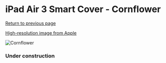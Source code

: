 # iPad Air 3 Smart Cover - Cornflower

[Return to previous page](/ipad_pro105)

[High-resolution image from Apple](https://store.storeimages.cdn-apple.com/8756/as-images.apple.com/is/MWUY2?wid=4500&hei=4500&fmt=png)

<div style="width: 384px"><img src="/everyphone/MWUY2.png" alt="Cornflower"></div>

### Under construction
